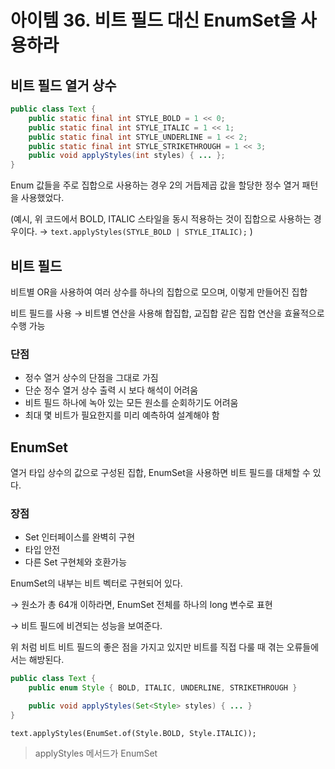 # 아이템 36. 비트 필드 대신 EnumSet을 사용하라

## 비트 필드 열거 상수

```java
public class Text {
    public static final int STYLE_BOLD = 1 << 0;
    public static final int STYLE_ITALIC = 1 << 1;
    public static final int STYLE_UNDERLINE = 1 << 2;
    public static final int STYLE_STRIKETHROUGH = 1 << 3;
    public void applyStyles(int styles) { ... };
}
```

Enum 값들을 주로 집합으로 사용하는 경우 2의 거듭제곱 값을 할당한 정수 열거 패턴을 사용했었다.

(예시, 위 코드에서 BOLD, ITALIC 스타일을 동시 적용하는 것이 집합으로 사용하는 경우이다.
→ `text.applyStyles(STYLE_BOLD | STYLE_ITALIC);` )

## 비트 필드

비트별 OR을 사용하여 여러 상수를 하나의 집합으로 모으며, 이렇게 만들어진 집합

비트 필드를 사용 → 비트별 연산을 사용해 합집합, 교집합 같은 집합 연산을 효율적으로 수행 가능

### 단점

- 정수 열거 상수의 단점을 그대로 가짐
- 단순 정수 열거 상수 출력 시 보다 해석이 어려움
- 비트 필드 하나에 녹아 있는 모든 원소를 순회하기도 어려움
- 최대 몇 비트가 필요한지를 미리 예측하여 설계해야 함

## EnumSet

열거 타입 상수의 값으로 구성된 집합, EnumSet을 사용하면 비트 필드를 대체할 수 있다.

### 장점

- Set 인터페이스를 완벽히 구현
- 타입 안전
- 다른 Set 구현체와 호환가능

EnumSet의 내부는 비트 벡터로 구현되어 있다.

→ 원소가 총 64개 이하라면, EnumSet 전체를 하나의 long 변수로 표현

→ 비트 필드에 비견되는 성능을 보여준다.

위 처럼 비트 비트 필드의 좋은 점을 가지고 있지만 비트를 직접 다룰 때 겪는 오류들에서는 해방된다.

```java
public class Text {
    public enum Style { BOLD, ITALIC, UNDERLINE, STRIKETHROUGH }

    public void applyStyles(Set<Style> styles) { ... }
}
```

`text.applyStyles(EnumSet.of(Style.BOLD, Style.ITALIC));`

> applyStyles 메서드가 EnumSet<Style>이 아닌 Set<Style>을 받는 이유

클라이언트가 다른 어떤 Set 구현체를 넘기더라도 처리가 가능하다.

이왕이면 인터페이스로 받는 게 일반적으로 좋은 습관
